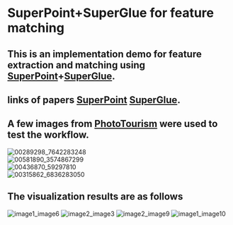 SuperPoint+SuperGlue for feature matching  
=====

## This is an implementation demo for feature extraction and matching using [SuperPoint](https://github.com/magicleap/SuperPointPretrainedNetwork)+[SuperGlue](https://github.com/magicleap/SuperGluePretrainedNetwork).  
## links of papers [SuperPoint](https://openaccess.thecvf.com/content_cvpr_2018_workshops/papers/w9/DeTone_SuperPoint_Self-Supervised_Interest_CVPR_2018_paper.pdf) [SuperGlue](https://openaccess.thecvf.com/content_CVPR_2020/papers/Sarlin_SuperGlue_Learning_Feature_Matching_With_Graph_Neural_Networks_CVPR_2020_paper.pdf).

## A few images from [PhotoTourism](https://www.cs.ubc.ca/~kmyi/imw2020/data.html) were used to test the workflow.  
![00289298_7642283248](https://github.com/anterrrr/SPAndSGForMatch/assets/130300209/654ebfad-b724-4d86-b5a8-a748a06fb0f7)  
![00581890_3574867299](https://github.com/anterrrr/SPAndSGForMatch/assets/130300209/d2509d46-7719-43b3-86c1-ac4994170455)  
![00436870_59297810](https://github.com/anterrrr/SPAndSGForMatch/assets/130300209/ae7a0b52-afc6-4d86-94bb-6074fdf6759c)  
![00315862_6836283050](https://github.com/anterrrr/SPAndSGForMatch/assets/130300209/058fbf27-5f6c-4da5-80c0-4b2f221dda84)  

## The visualization results are as follows
![image1_image6](https://github.com/anterrrr/SPAndSGForMatch/assets/130300209/769443fe-0db1-4564-93ee-942f03c39089)
![image2_image3](https://github.com/anterrrr/SPAndSGForMatch/assets/130300209/55a25798-6af3-4a45-9d84-f07097c2e857)
![image2_image9](https://github.com/anterrrr/SPAndSGForMatch/assets/130300209/0c25097d-4bff-40ea-a875-9675776a8841)
![image1_image10](https://github.com/anterrrr/SPAndSGForMatch/assets/130300209/0f15ec1f-62f3-4fd0-9cba-904b6a39939c)
